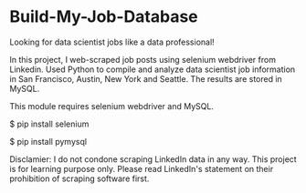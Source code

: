 # Build-My-Job-Database

Looking for data scientist jobs like a data professional!

In this project, I web-scraped job posts using selenium webdriver from Linkedin. Used Python to compile and analyze data scientist job information in San Francisco, Austin, New York and Seattle. The results are stored in MySQL. 

This module requires selenium webdriver and MySQL. 

$ pip install selenium

$ pip install pymysql

Disclamier: I do not condone scraping LinkedIn data in any way. This project is for learning purpose only. Please read LinkedIn's statement on their prohibition of scraping software first.
